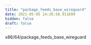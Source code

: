 ```yaml
---
title: "package_feeds_base_wireguard"
date: 2021-05-05 14:26:58.911699
hidden: false
draft: false
---
```


x86/64/package_feeds_base_wireguard

